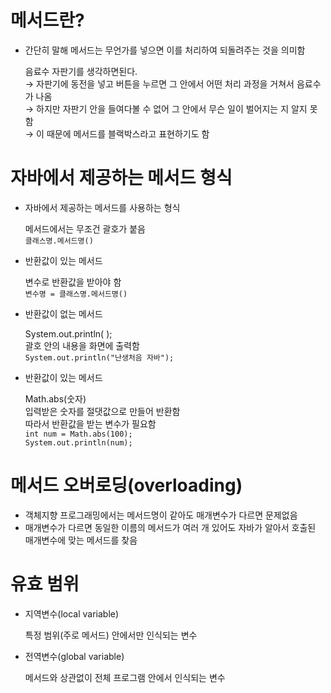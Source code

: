 <h1>메서드란?</h1>
<ul>
  <li>간단히 말해 메서드는 무언가를 넣으면 이를 처리하여 되돌려주는 것을 의미함</li>
  <p>음료수 자판기를 생각하면된다.<br>
  → 자판기에 동전을 넣고 버튼을 누르면 그 안에서 어떤 처리 과정을 거쳐서 음료수가 나옴<br>
  → 하지만 자판기 안을 들여다볼 수 없어 그 안에서 무슨 일이 벌어지는 지 알지 못함<br>
  → 이 때문에 메서드를 블랙박스라고 표현하기도 함</p>
</ul>
<h1>자바에서 제공하는 메서드 형식</h1>
<ul>
  <li>자바에서 제공하는 메서드를 사용하는 형식</li>
  <p>메서드에서는 무조건 괄호가 붙음<br>
  <code>클래스명.메서드명()</code></p>
  <li>반환값이 있는 메서드</li>
  <p>변수로 반환값을 받아야 함<br>
  <code>변수명 = 클래스명.메서드명()</code></p>
  <li>반환값이 없는 메서드</li>
  <p>System.out.println( );<br>괄호 안의 내용을 화면에 출력함<br><code>System.out.println("난생처음 자바");</code></p>
  <li>반환값이 있는 메서드</li>
  <p>Math.abs(숫자)<br>입력받은 숫자를 절댓값으로 만들어 반환함<br>따라서 반환값을 받는 변수가 필요함<br>
  <code>int num = Math.abs(100);
System.out.println(num);</code></p>
</ul>
<h1>메서드 오버로딩(overloading)</h1>
<ul>
  <li>객체지향 프로그래밍에서는 메서드명이 같아도 매개변수가 다르면 문제없음</li>
  <li>매개변수가 다르면 동일한 이름의 메서드가 여러 개 있어도 자바가 알아서 호출된 매개변수에 맞는 메서드를 찾음</li>
</ul>
<h1>유효 범위</h1>
<ul>
  <li>지역변수(local variable)</li>
  <p>특정 범위(주로 메서드) 안에서만 인식되는 변수</p>
  <li>전역변수(global variable)</li>
  <p>메서드와 상관없이 전체 프로그램 안에서 인식되는 변수</p>
</ul>
